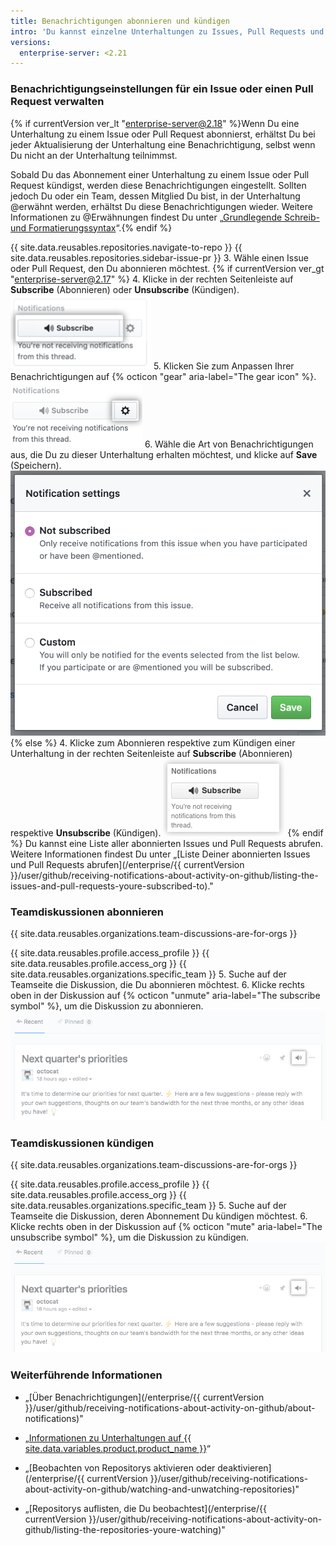 ```yaml
---
title: Benachrichtigungen abonnieren und kündigen
intro: 'Du kannst einzelne Unterhaltungen zu Issues, Pull Requests und Teamdiskussionen abonnieren, selbst wenn Du weder das Repository noch ein Mitglied des Teams beobachtest, in dem die Unterhaltung stattfindet. Wenn Du kein Interesse mehr an der Unterhaltung hast, kannst Du das Abonnement kündigen oder die von Dir abonnierten Benachrichtigungsarten anpassen.'
versions:
  enterprise-server: <2.21
---
```


### Benachrichtigungseinstellungen für ein Issue oder einen Pull Request verwalten

{% if currentVersion ver_lt "enterprise-server@2.18" %}Wenn Du eine Unterhaltung zu einem Issue oder Pull Request abonnierst, erhältst Du bei jeder Aktualisierung der Unterhaltung eine Benachrichtigung, selbst wenn Du nicht an der Unterhaltung teilnimmst.

Sobald Du das Abonnement einer Unterhaltung zu einem Issue oder Pull Request kündigst, werden diese Benachrichtigungen eingestellt. Sollten jedoch Du oder ein Team, dessen Mitglied Du bist, in der Unterhaltung @erwähnt werden, erhältst Du diese Benachrichtigungen wieder. Weitere Informationen zu @Erwähnungen findest Du unter „[Grundlegende Schreib- und Formatierungssyntax](/articles/basic-writing-and-formatting-syntax/#mentioning-people-and-teams)“.{% endif %}

{{ site.data.reusables.repositories.navigate-to-repo }}
{{ site.data.reusables.repositories.sidebar-issue-pr }}
3. Wähle einen Issue oder Pull Request, den Du abonnieren möchtest.
{% if currentVersion ver_gt "enterprise-server@2.17" %}
4. Klicke in der rechten Seitenleiste auf **Subscribe** (Abonnieren) oder **Unsubscribe** (Kündigen). ![Schaltfläche „Conversation Subscribe" (Abonnieren einer Unterhaltung)](/assets/images/help/notifications/subscribe_button_with_gear.png)
5. Klicken Sie zum Anpassen Ihrer Benachrichtigungen auf {% octicon "gear" aria-label="The gear icon" %}. ![Einstellungsschaltfläche neben „Subscribe“ (Abonnieren einer Unterhaltung)](/assets/images/help/notifications/subscribe_button_with_gear_chosen.png)
6. Wähle die Art von Benachrichtigungen aus, die Du zu dieser Unterhaltung erhalten möchtest, und klicke auf **Save** (Speichern). ![Liste der Optionen für das Abonnieren einer Unterhaltung](/assets/images/help/notifications/subscribe_options.png)
{% else %}
4. Klicke zum Abonnieren respektive zum Kündigen einer Unterhaltung in der rechten Seitenleiste auf **Subscribe** (Abonnieren) respektive **Unsubscribe** (Kündigen). ![Schaltfläche „Conversation Subscribe" (Abonnieren einer Unterhaltung)](/assets/images/help/notifications/subscribe_button.png)
{% endif %}
Du kannst eine Liste aller abonnierten Issues und Pull Requests abrufen. Weitere Informationen findest Du unter „[Liste Deiner abonnierten Issues und Pull Requests abrufen](/enterprise/{{ currentVersion }}/user/github/receiving-notifications-about-activity-on-github/listing-the-issues-and-pull-requests-youre-subscribed-to)."

### Teamdiskussionen abonnieren

{{ site.data.reusables.organizations.team-discussions-are-for-orgs }}

{{ site.data.reusables.profile.access_profile }}
{{ site.data.reusables.profile.access_org }}
{{ site.data.reusables.organizations.specific_team }}
5. Suche auf der Teamseite die Diskussion, die Du abonnieren möchtest.
6. Klicke rechts oben in der Diskussion auf {% octicon "unmute" aria-label="The subscribe symbol" %}, um die Diskussion zu abonnieren. ![Schaltfläche „Team discussion Subscribe" (Abonnieren einer Teamdiskussion)](/assets/images/help/notifications/team-discussion-subscribe-button.png)

### Teamdiskussionen kündigen

{{ site.data.reusables.organizations.team-discussions-are-for-orgs }}

{{ site.data.reusables.profile.access_profile }}
{{ site.data.reusables.profile.access_org }}
{{ site.data.reusables.organizations.specific_team }}
5. Suche auf der Teamseite die Diskussion, deren Abonnement Du kündigen möchtest.
6. Klicke rechts oben in der Diskussion auf {% octicon "mute" aria-label="The unsubscribe symbol" %}, um die Diskussion zu kündigen. ![Schaltfläche „Team discussion Subscribe" (Abonnieren einer Teamdiskussion)](/assets/images/help/notifications/team-discussion-unsubscribe-button.png)

### Weiterführende Informationen

- „[Über Benachrichtigungen](/enterprise/{{ currentVersion }}/user/github/receiving-notifications-about-activity-on-github/about-notifications)"
- „[Informationen zu Unterhaltungen auf {{ site.data.variables.product.product_name }}](/articles/about-conversations-on-github)“
- „[Beobachten von Repositorys aktivieren oder deaktivieren](/enterprise/{{ currentVersion }}/user/github/receiving-notifications-about-activity-on-github/watching-and-unwatching-repositories)"

- „[Repositorys auflisten, die Du beobachtest](/enterprise/{{ currentVersion }}/user/github/receiving-notifications-about-activity-on-github/listing-the-repositories-youre-watching)"
